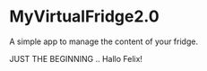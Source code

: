 # MyVirtualFridge2.0
A simple app to manage the content of your fridge.

JUST THE BEGINNING ..
Hallo Felix!
